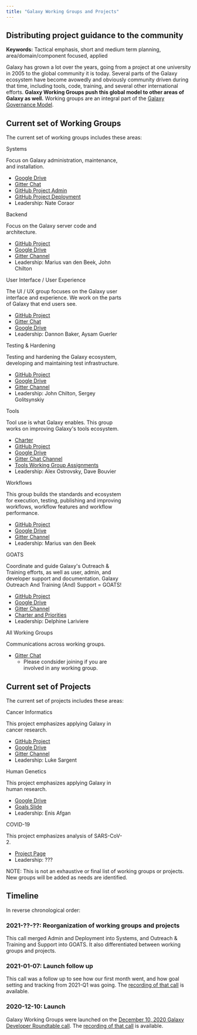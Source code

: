 ```yaml
---
title: "Galaxy Working Groups and Projects"
---
```


## Distributing project guidance to the community

**Keywords:** Tactical emphasis, short and medium term planning, area/domain/component focused, applied

Galaxy has grown a lot over the years, going from a project at one university in 2005 to the global community it is today. Several parts of the Galaxy ecosystem have become avowedly and obviously community driven during that time, including tools, code, training, and several other international efforts.  **Galaxy Working Groups push this global model to other areas of Galaxy as well.**  Working groups are an integral part of the [Galaxy Governance Model](/community/governance/).  

## Current set of Working Groups

The current set of working groups includes these areas:

<div class="card-deck">

<!-- Systems -->
<div class="card" style="min-width: 12rem; max-width: 20rem">
<div class="card-header bg-wg-primary text-white">Systems</div>

Focus on Galaxy administration, maintenance, and installation.

* [Google Drive](https://drive.google.com/drive/u/0/folders/1jj9M2wpH-j5fRtEXOXUPF2R55W4AAHDT)
* [Gitter Chat](https://gitter.im/galaxyproject/wg-systems)
* [GitHub Project Admin](https://github.com/orgs/galaxyproject/projects/16)
* [GitHub Project Deployment](https://github.com/orgs/galaxyproject/projects/17)
* Leadership: Nate Coraor

</div>


<!-- Backend -->
<div class="card" style="min-width: 12rem; max-width: 20rem">
<div class="card-header bg-wg-primary text-white">Backend</div>

Focus on the Galaxy server code and architecture.

* [GitHub Project](https://github.com/orgs/galaxyproject/projects/11)
* [Google Drive](https://drive.google.com/drive/folders/1wPjD6j0ERp_XRCvrtFQ7cF8XwojJkm6k)
* [Gitter Channel](https://gitter.im/galaxyproject/wg-backend)
* Leadership: Marius van den Beek, John Chilton

</div>


<!-- UI / UX -->
<div class="card" style="min-width: 12rem; max-width: 20rem">
<div class="card-header bg-wg-primary text-white">User Interface / User Experience</div>

The UI / UX group focuses on the Galaxy user interface and experience.  We work on the parts of Galaxy that end users see.

* [GitHub Project](https://github.com/orgs/galaxyproject/projects/10)
* [Gitter Chat](https://gitter.im/galaxyproject/wg-ui-ux)
* [Google Drive](https://drive.google.com/drive/folders/1L5XGq4dF9fn99TXhKXD3NKCmCoS_uQz6)
* Leadership: Dannon Baker, Aysam Guerler

</div>


<!-- Testing and Hardening -->
<div class="card" style="min-width: 12rem; max-width: 20rem">
<div class="card-header bg-wg-primary text-white">Testing & Hardening</div>

Testing and hardening the Galaxy ecosystem, developing and maintaining test infrastructure.

* [GitHub Project](https://github.com/orgs/galaxyproject/projects/12)
* [Google Drive](https://drive.google.com/drive/folders/1jglyg2B-iyE7JdPIVxbJtyizJmEyZ-8A)
* [Gitter Channel](https://gitter.im/galaxyproject/testing-hardening)
* Leadership: John Chilton, Sergey Golitsynskiy

</div>


<!-- Tools -->
<div class="card" style="min-width: 12rem; max-width: 20rem">
<div class="card-header bg-wg-primary text-white">Tools</div>

Tool use is what Galaxy enables.  This group works on improving Galaxy's tools ecosystem.

* [Charter](https://docs.google.com/document/d/1E8adM1xvtI1USKOOIfK9kj6u4HcU4F3dLl1CYG0qoZA/edit#)
* [GitHub Project](https://github.com/orgs/galaxyproject/projects/13)
* [Google Drive](https://drive.google.com/drive/folders/1P_kRiBMSixkNiTRu0A4VZYPgg1TLxqlL)
* [Gitter Chat Channel](https://gitter.im/galaxyproject/tools)
* [Tools Working Group Assignments](https://docs.google.com/spreadsheets/d/1jPhMF5VwoO1jW_ejdx9ZEs-DZ2bkCHezybFjfuorZeM/edit#gid=0)
* Leadership: Alex Ostrovsky, Dave Bouvier

</div>

<!-- Workflows -->
<div class="card" style="min-width: 12rem; max-width: 20rem">
<div class="card-header bg-wg-primary text-white">Workflows</div>

This group builds the standards and ecosystem for execution, testing, publishing and improving workflows, workflow features and workflow performance.

* [GitHub Project](https://github.com/orgs/galaxyproject/projects/20)
* [Google Drive](https://drive.google.com/drive/folders/1E8xG5u8mInGr5-GgfpKVTQYeo5xkRkAx?usp=sharing)
* [Gitter Channel](https://gitter.im/galaxyproject/iwc)
* Leadership: Marius van den Beek

</div>


<!-- GOATS -->
<div class="card" style="min-width: 12rem; max-width: 20rem">
<div class="card-header bg-wg-goats text-white">GOATS</div>

Coordinate and guide Galaxy's Outreach & Training efforts, as well as user, admin, and developer support and documentation. Galaxy Outreach And Training (And) Support = GOATS!

* [GitHub Project](https://github.com/orgs/galaxyproject/projects/15)
* [Google Drive](https://drive.google.com/drive/folders/1KIircdXhvS7-00XZy1uIs6Dmja29yjAW)
* [Gitter Channel](https://gitter.im/galaxyproject/wg-goat)
* [Charter and Priorities](https://docs.google.com/document/d/1YsTnGUAbh1g3z2WSmR7TKGhSPUTWCsQrz5hcCgbsTKY/edit#heading=h.9cp679lig0rf)
* Leadership: Delphine Lariviere

</div>


<!-- All -->
<div class="card" style="min-width: 12rem; max-width: 20rem">
<div class="card-header bg-wg-all text-white">All Working Groups</div>

Communications across working groups.

* [Gitter Chat](https://gitter.im/galaxyproject/wg-all)
    * Please condsider joining if you are involved in any working group.

</div>

</div>

## Current set of Projects

The current set of projects includes these areas:

<div class="card-deck">

<!-- Cancer -->
<div class="card" style="min-width: 12rem; max-width: 20rem">
<div class="card-header bg-wg-applied text-white">Cancer Informatics</div>

This project emphasizes applying Galaxy in cancer research.

* [GitHub Project](https://github.com/orgs/galaxyproject/projects/14)
* [Google Drive](https://drive.google.com/drive/folders/1diqrY6lQ_RbxcJUA-phaYutZqij_X3ku)
* [Gitter Channel](https://gitter.im/galaxyproject/wg-cancer-informatics)
* Leadership: Luke Sargent

</div>


<!-- Human Genetics -->
<div class="card" style="min-width: 12rem; max-width: 20rem">
<div class="card-header bg-wg-applied text-white">Human Genetics</div>

This project emphasizes applying Galaxy in human research.

* [Google Drive](https://drive.google.com/drive/folders/1YMCwHicRNLtT0t8AIZaQNoT2uaDaQm3H)
* [Goals Slide](https://docs.google.com/presentation/d/1h4vZe0zOUQVOeFxc49levRpmgWmJlMkedQjp2QRrQZw/edit?usp=sharing)
* Leadership: Enis Afgan

</div>


<!-- COVID-19 -->
<div class="card" style="min-width: 12rem; max-width: 20rem">
<div class="card-header bg-wg-applied text-white">COVID-19</div>

This project emphasizes analysis of SARS-CoV-2.

* [Project Page](https://galaxyproject.org/projects/covid19/)
* Leadership: ???
</div>

</div>

NOTE: This is not an exhaustive or final list of working groups or projects.  New groups will be added as needs are identified.

## Timeline

In reverse chronological order:

### 2021-??-??: Reorganization of working groups and projects

This call merged Admin and Deployment into Systems, and Outreach & Training and Support into GOATS. It also differentiated between working groups and projects.  

### 2021-01-07: Launch follow up

This call was a follow up to see how our first month went, and how goal setting and tracking from 2021-Q1 was going. The [recording of that call](https://www.youtube.com/watch?v=OuxyMWuUBpQ) is available.

### 2020-12-10: Launch

Galaxy Working Groups were launched on the [December 10, 2020 Galaxy Developer Roundtable call](/events/2020-12-10-dev-roundtable/). The [recording of that call](https://youtu.be/V87OdtdRLJM) is available.


